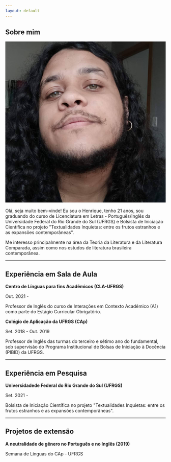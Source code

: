 ```yaml
---
layout: default
---
```


## Sobre mim

<img class="profile-picture" src="FB_IMG_1611674150846.jpg">

Olá, seja muito bem-vinde! Eu sou o Henrique, tenho 21 anos, sou graduando do curso de Licenciatura em Letras - Português/Inglês da Universidade Federal do Rio Grande do Sul (UFRGS) e Bolsista de Iniciação Científica no projeto "Textualidades Inquietas: entre os frutos estranhos e as expansões contemporâneas".

Me interesso principalmente na área da Teoria da Literatura e da Literatura Comparada, assim como nos estudos de literatura brasileira contemporânea.

---
## Experiência em Sala de Aula
**Centro de Línguas para fins Acadêmicos (CLA-UFRGS)**

Out. 2021 -

Professor de Inglês do curso de Interações em Contexto Acadêmico (A1) como parte do Estágio Curricular Obrigatório.

**Colégio de Aplicação da UFRGS (CAp)**

Set. 2018 - Out. 2019

Professor de Inglês das turmas do terceiro e sétimo ano do fundamental, sob supervisão do Programa Institucional de Bolsas de Iniciação à Docência (PIBID) da UFRGS.

---
## Experiência em Pesquisa
**Universidadede Federal do Rio Grande do Sul (UFRGS)**

Set. 2021 -

Bolsista de Iniciação Científica no projeto "Textualidades Inquietas: entre os frutos estranhos e as expansões contemporâneas".

---
## Projetos de extensão

**A neutralidade de gênero no Português e no Inglês (2019)**

Semana de Línguas do CAp - UFRGS

